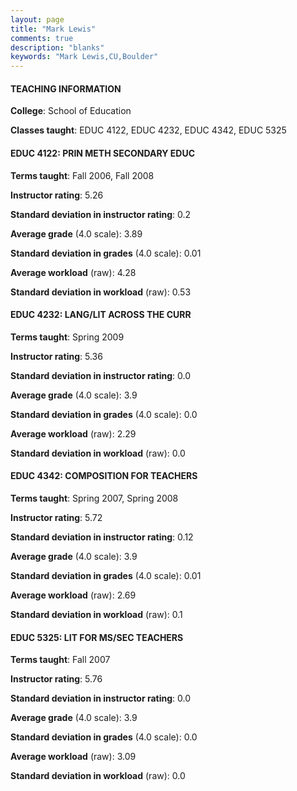 ```yaml
---
layout: page
title: "Mark Lewis" 
comments: true
description: "blanks"
keywords: "Mark Lewis,CU,Boulder"
---
```

<head>
<script src="https://ajax.googleapis.com/ajax/libs/jquery/2.1.3/jquery.min.js"></script>
<script src="https://dl.dropboxusercontent.com/s/pc42nxpaw1ea4o9/highcharts.js?dl=0"></script>
<!-- <script src="../assets/js/highcharts.js"></script> -->
<style type="text/css">@font-face {
	font-family: "Bebas Neue";
	src: url(https://www.filehosting.org/file/details/544349/BebasNeue Regular.otf) format("opentype");
	}
	h1.Bebas { 
		font-family: "Bebas Neue", Verdana, Tahoma;
	}
</style>
</head>
	   
#### TEACHING INFORMATION

**College**: School of Education

**Classes taught**: EDUC 4122, EDUC 4232, EDUC 4342, EDUC 5325

#### EDUC 4122: PRIN METH SECONDARY EDUC

**Terms taught**: Fall 2006, Fall 2008

**Instructor rating**: 5.26

**Standard deviation in instructor rating**: 0.2

**Average grade** (4.0 scale): 3.89

**Standard deviation in grades** (4.0 scale): 0.01

**Average workload** (raw): 4.28

**Standard deviation in workload** (raw): 0.53

#### EDUC 4232: LANG/LIT ACROSS THE CURR

**Terms taught**: Spring 2009

**Instructor rating**: 5.36

**Standard deviation in instructor rating**: 0.0

**Average grade** (4.0 scale): 3.9

**Standard deviation in grades** (4.0 scale): 0.0

**Average workload** (raw): 2.29

**Standard deviation in workload** (raw): 0.0

#### EDUC 4342: COMPOSITION FOR TEACHERS

**Terms taught**: Spring 2007, Spring 2008

**Instructor rating**: 5.72

**Standard deviation in instructor rating**: 0.12

**Average grade** (4.0 scale): 3.9

**Standard deviation in grades** (4.0 scale): 0.01

**Average workload** (raw): 2.69

**Standard deviation in workload** (raw): 0.1

#### EDUC 5325: LIT FOR MS/SEC TEACHERS

**Terms taught**: Fall 2007

**Instructor rating**: 5.76

**Standard deviation in instructor rating**: 0.0

**Average grade** (4.0 scale): 3.9

**Standard deviation in grades** (4.0 scale): 0.0

**Average workload** (raw): 3.09

**Standard deviation in workload** (raw): 0.0

